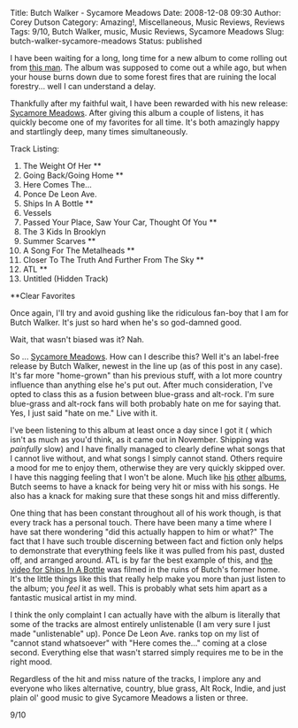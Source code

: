Title: Butch Walker - Sycamore Meadows
Date: 2008-12-08 09:30
Author: Corey Dutson
Category: Amazing!, Miscellaneous, Music Reviews, Reviews
Tags: 9/10, Butch Walker, music, Music Reviews, Sycamore Meadows
Slug: butch-walker-sycamore-meadows
Status: published

I have been waiting for a long, long time for a new album to come
rolling out from [this man](http://www.butchwalker.com/ "Butch Walker").
The album was supposed to come out a while ago, but when your house
burns down due to some forest fires that are ruining the local
forestry... well I can understand a delay.

Thankfully after my faithful wait, I have been rewarded with his new
release: [Sycamore
Meadows](http://gomerch.com/interface/body.php?module=store&catid=15&id=34 "Butch Walker: Sycamore Meadows").
After giving this album a couple of listens, it has quickly become one
of my favorites for all time. It's both amazingly happy and startlingly
deep, many times simultaneously. 
<!-- PELICAN_END_SUMMARY -->


<div class="albumCover">

</div>

<span class="trackListing">Track Listing:</span>

1.  The Weight Of Her \*\*
2.  Going Back/Going Home \*\*
3.  Here Comes The...
4.  Ponce De Leon Ave.
5.  Ships In A Bottle \*\*
6.  Vessels
7.  Passed Your Place, Saw Your Car, Thought Of You \*\*
8.  The 3 Kids In Brooklyn
9.  Summer Scarves \*\*
10. A Song For The Metalheads \*\*
11. Closer To The Truth And Further From The Sky \*\*
12. ATL \*\*
13. Untitled (Hidden Track)

\*\*Clear Favorites

Once again, I'll try and avoid gushing like the ridiculous fan-boy that
I am for Butch Walker. It's just so hard when he's so god-damned good.

Wait, that wasn't biased was it? Nah.

So ... [Sycamore
Meadows](http://gomerch.com/interface/body.php?module=store&catid=15&id=34 "Butch Walker: Sycamore Meadows").
How can I describe this? Well it's an label-free release by Butch
Walker, newest in the line up (as of this post in any case). It's far
more "home-grown" than his previous stuff, with a lot more country
influence than anything else he's put out. After much consideration,
I've opted to class this as a fusion between blue-grass and alt-rock.
I'm sure blue-grass and alt-rock fans will both probably hate on me for
saying that. Yes, I just said "hate on me." Live with it.

I've been listening to this album at least once a day since I got it (
which isn't as much as you'd think, as it came out in November. Shipping
was *painfully* slow) and I have finally managed to clearly define what
songs that I cannot live without, and what songs I simply cannot stand.
Others require a mood for me to enjoy them, otherwise they are very
quickly skipped over. I have this nagging feeling that I won't be alone.
Much like
[his](http://en.wikipedia.org/wiki/Letters_%28album%29 "Wikipedia: Butch Walker - Letters")
[other](http://en.wikipedia.org/wiki/This_Is_Me..._Justified_and_Stripped "Wikipedia: Butch Walker - This Is Me... Justified And Stripped")
[albums](http://en.wikipedia.org/wiki/Left_of_Self-Centered "Wikipedia: Butch Walker - Left of Self-Centered"),
Butch seems to have a knack for being very hit or miss with his songs.
He also has a knack for making sure that these songs hit and miss
differently.



One thing that has been constant throughout all of his work though, is
that every track has a personal touch. There have been many a time where
I have sat there wondering "did this actually happen to him or what?"
The fact that I have such trouble discerning between fact and fiction
only helps to demonstrate that everything feels like it was pulled from
his past, dusted off, and arranged around. ATL is by far the best
example of this, and [the video for Ships In A
Bottle](http://vids.myspace.com/index.cfm?fuseaction=vids.individual&VideoID=42913631 "Butch Walker: Ships In A Bottle")
was filmed in the ruins of Butch's former home. It's the little things
like this that really help make you more than just listen to the album;
you *feel* it as well. This is probably what sets him apart as a
fantastic musical artist in my mind.

I think the only complaint I can actually have with the album is
literally that some of the tracks are almost entirely unlistenable (I am
very sure I just made "unlistenable" up). Ponce De Leon Ave. ranks top
on my list of "cannot stand whatsoever" with "Here comes the..." coming
at a close second. Everything else that wasn't starred simply requires
me to be in the right mood.

Regardless of the hit and miss nature of the tracks, I implore any and
everyone who likes alternative, country, blue grass, Alt Rock, Indie,
and just plain ol' good music to give Sycamore Meadows a listen or
three.

9/10
